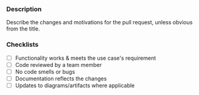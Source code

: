 ### Description
Describe the changes and motivations for the pull request, unless obvious from the title.

### Checklists
- [ ] Functionality works & meets the use case's requirement
- [ ] Code reviewed by a team member
- [ ] No code smells or bugs
- [ ] Documentation reflects the changes
- [ ] Updates to diagrams/artifacts where applicable
